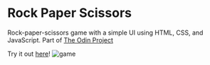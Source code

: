 # Rock Paper Scissors
Rock-paper-scissors game with a simple UI using HTML, CSS, and JavaScript. Part of [The Odin Project](https://www.theodinproject.com/paths/foundations/courses/foundations/lessons/rock-paper-scissors)

Try it out [here](https://picklejason.github.io/rock-paper-scissors/)!
![game](https://i.imgur.com/95tETBl.png)

